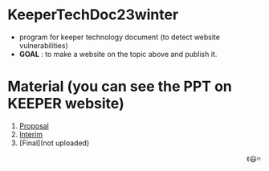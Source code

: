 # KeeperTechDoc23winter
* program for keeper technology document (to detect website vulnerabilities)
* **GOAL** : to make a website on the topic above and publish it.

# Material (you can see the PPT on KEEPER website)
1. [Proposal](https://keeper.or.kr/board/view/172759)
2. [Interim](https://keeper.or.kr/board/view/172773)
3. [Final](not uploaded)
<p align="right">ꉂ😃ᵎᵎᵎ</p>
